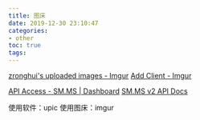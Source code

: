 ```yaml
---
title: 图床
date: 2019-12-30 23:10:47
categories:
- other
toc: true
tags:
---
```

[zronghui's uploaded images - Imgur](https://zronghui.imgur.com/all/?third_party=1)
[Add Client - Imgur](https://api.imgur.com/oauth2/addclient)

[API Access - SM.MS | Dashboard](https://sm.ms/home/apitoken)
[SM.MS v2 API Docs](https://doc.sm.ms/#api-Image-Upload)

使用软件：upic
使用图床：imgur
